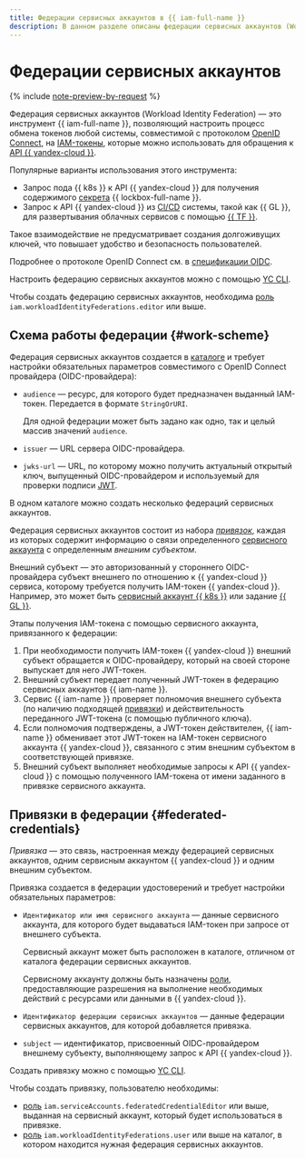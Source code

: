 ```yaml
---
title: Федерации сервисных аккаунтов в {{ iam-full-name }}
description: В данном разделе описаны федерации сервисных аккаунтов (Workload Identity Federations) — инструмент {{ iam-name }}, позволяющий настроить процесс обмена токенов любой системы, совместимой с OpenID Connect, на IAM-токены для обращения к API {{ yandex-cloud }}.
---
```


# Федерации сервисных аккаунтов

{% include [note-preview-by-request](../../_includes/note-preview-by-request.md) %}

Федерация сервисных аккаунтов (Workload Identity Federation) — это инструмент {{ iam-full-name }}, позволяющий настроить процесс обмена токенов любой системы, совместимой с протоколом [OpenID Connect](https://openid.net/developers/how-connect-works/), на [IAM-токены](./authorization/iam-token.md), которые можно использовать для обращения к [API {{ yandex-cloud }}](../../api-design-guide/index.yaml).

Популярные варианты использования этого инструмента:

* Запрос пода {{ k8s }} к API {{ yandex-cloud }} для получения содержимого [секрета](../../lockbox/concepts/secret.md) {{ lockbox-full-name }}.
* Запрос к API {{ yandex-cloud }} из [CI/CD](/blog/posts/2022/10/ci-cd) системы, такой как {{ GL }}, для развертывания облачных сервисов с помощью [{{ TF }}](../../tutorials/infrastructure-management/terraform-quickstart.md).

Такое взаимодействие не предусматривает создания долгоживущих ключей, что повышает удобство и безопасность пользователей.

Подробнее о протоколе OpenID Connect см. в [спецификации OIDC](https://openid.net/specs/openid-connect-core-1_0.html).

Настроить федерацию сервисных аккаунтов можно с помощью [YC CLI](../../cli/quickstart.md).

Чтобы создать федерацию сервисных аккаунтов, необходима [роль](../security/index.md#iam-workloadIdentityFederations-editor) `iam.workloadIdentityFederations.editor` или выше.

## Схема работы федерации {#work-scheme}

Федерация сервисных аккаунтов создается в [каталоге](../../resource-manager/concepts/resources-hierarchy.md#folder) и требует настройки обязательных параметров совместимого с OpenID Connect провайдера (OIDC-провайдера):

* `audience` — ресурс, для которого будет предназначен выданный IAM-токен. Передается в формате `StringOrURI`.

    Для одной федерации может быть задано как одно, так и целый массив значений `audience`.
* `issuer` — URL сервера OIDC-провайдера.
* `jwks-url` — URL, по которому можно получить актуальный открытый ключ, выпущенный OIDC-провайдером и используемый для проверки подписи [JWT](https://ru.wikipedia.org/wiki/JSON_Web_Token).

В одном каталоге можно создать несколько федераций сервисных аккаунтов.

Федерация сервисных аккаунтов состоит из набора [_привязок_](#federated-credentials), каждая из которых содержит информацию о связи определенного [сервисного аккаунта](./users/service-accounts.md) с определенным _внешним субъектом_.

Внешний субъект — это авторизованный у стороннего OIDС-провайдера субъект внешнего по отношению к {{ yandex-cloud }} сервиса, которому требуется получить IAM-токен {{ yandex-cloud }}. Например, это может быть [сервисный аккаунт {{ k8s }}](../../managed-kubernetes/concepts/index.md#service-accounts) или задание [{{ GL }}](../../managed-gitlab/index.yaml).

Этапы получения IAM-токена с помощью сервисного аккаунта, привязанного к федерации:

1. При необходимости получить IAM-токен {{ yandex-cloud }} внешний субъект обращается к OIDС-провайдеру, который на своей стороне выпускает для него JWT-токен.
1. Внешний субъект передает полученный JWT-токен в федерацию сервисных аккаунтов {{ iam-name }}.
1. Сервис {{ iam-name }} проверяет полномочия внешнего субъекта (по наличию подходящей [привязки](#federated-credentials)) и действительность переданного JWT-токена (с помощью публичного ключа).
1. Если полномочия подтверждены, а JWT-токен действителен, {{ iam-name }} обменивает этот JWT-токен на IAM-токен сервисного аккаунта {{ yandex-cloud }}, связанного с этим внешним субъектом в соответствующей привязке.
1. Внешний субъект выполняет необходимые запросы к API {{ yandex-cloud }} с помощью полученного IAM-токена от имени заданного в привязке сервисного аккаунта.

## Привязки в федерации {#federated-credentials}

_Привязка_ — это связь, настроенная между федерацией сервисных аккаунтов, одним сервисным аккаунтом {{ yandex-cloud }} и одним внешним субъектом.

Привязка создается в федерации удостоверений и требует настройки обязательных параметров:

* `Идентификатор или имя сервисного аккаунта` — данные сервисного аккаунта, для которого будет выдаваться IAM-токен при запросе от внешнего субъекта.

    Сервисный аккаунт может быть расположен в каталоге, отличном от каталога федерации сервисных аккаунтов.

    Сервисному аккаунту должны быть назначены [роли](./access-control/roles.md), предоставляющие разрешения на выполнение необходимых действий с ресурсами или данными в {{ yandex-cloud }}.
* `Идентификатор федерации сервисных аккаунтов` — данные федерации сервисных аккаунтов, для которой добавляется привязка.
* `subject` — идентификатор, присвоенный OIDС-провайдером внешнему субъекту, выполняющему запрос к API {{ yandex-cloud }}.

Создать привязку можно с помощью [YC CLI](../../cli/quickstart.md).

Чтобы создать привязку, пользователю необходимы:
* [роль](../security/index.md#iam-serviceAccounts-federatedCredentialEditor) `iam.serviceAccounts.federatedCredentialEditor` или выше, выданная на сервисный аккаунт, который будет использоваться в привязке.
* [роль](../security/index.md#iam-workloadIdentityFederations-user) `iam.workloadIdentityFederations.user` или выше на каталог, в котором находится нужная федерация сервисных аккаунтов.